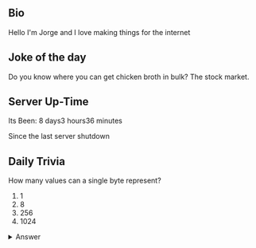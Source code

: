 ## Bio

Hello I'm Jorge and I love making things for the internet

## Joke of the day

Do you know where you can get chicken broth in bulk? The stock market.

## Server Up-Time
Its Been: 8 days3 hours36 minutes

Since the last server shutdown


## Daily Trivia

How many values can a single byte represent?
 1. 1
 2. 8
 3. 256
 4. 1024



<details>
  <summary>Answer</summary>
  256
</details>
